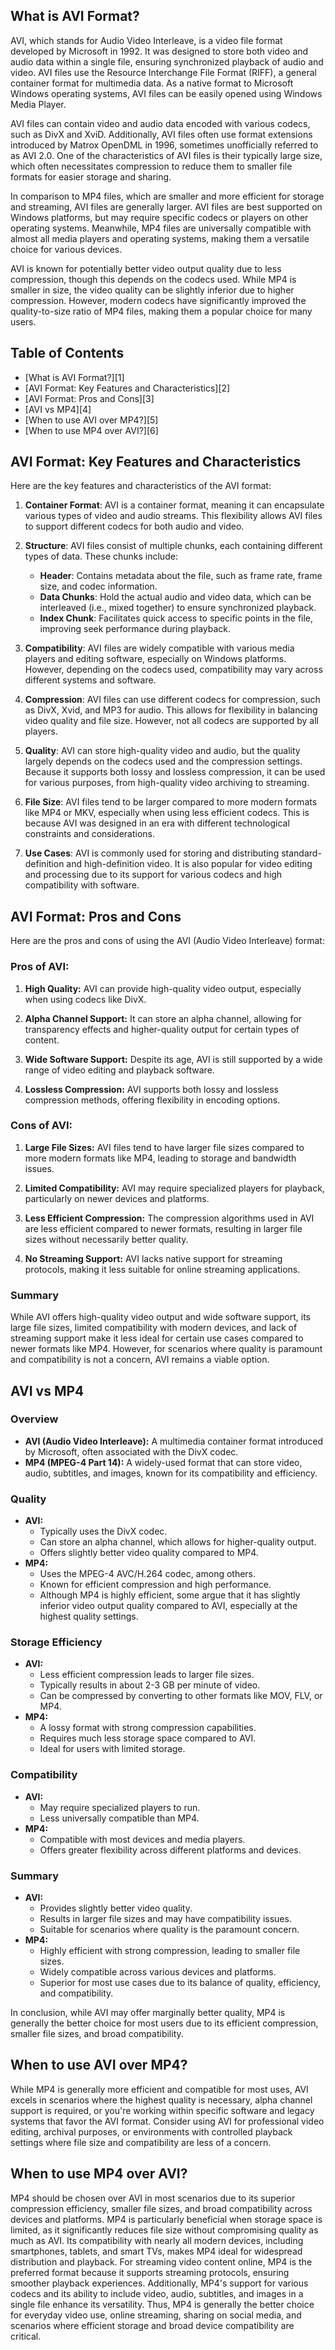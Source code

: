 ## What is AVI Format?

AVI, which stands for Audio Video Interleave, is a video file format developed by Microsoft in 1992. It was designed to store both video and audio data within a single file, ensuring synchronized playback of audio and video. AVI files use the Resource Interchange File Format (RIFF), a general container format for multimedia data. As a native format to Microsoft Windows operating systems, AVI files can be easily opened using Windows Media Player.

AVI files can contain video and audio data encoded with various codecs, such as DivX and XviD. Additionally, AVI files often use format extensions introduced by Matrox OpenDML in 1996, sometimes unofficially referred to as AVI 2.0. One of the characteristics of AVI files is their typically large size, which often necessitates compression to reduce them to smaller file formats for easier storage and sharing.

In comparison to MP4 files, which are smaller and more efficient for storage and streaming, AVI files are generally larger. AVI files are best supported on Windows platforms, but may require specific codecs or players on other operating systems. Meanwhile, MP4 files are universally compatible with almost all media players and operating systems, making them a versatile choice for various devices.

AVI is known for potentially better video output quality due to less compression, though this depends on the codecs used. While MP4 is smaller in size, the video quality can be slightly inferior due to higher compression. However, modern codecs have significantly improved the quality-to-size ratio of MP4 files, making them a popular choice for many users.

## Table of Contents

- [What is AVI Format?][1]
- [AVI Format: Key Features and Characteristics][2]
- [AVI Format: Pros and Cons][3]
- [AVI vs MP4][4]
- [When to use AVI over MP4?][5]
- [When to use MP4 over AVI?][6]

## AVI Format: Key Features and Characteristics

Here are the key features and characteristics of the AVI format:

1.  **Container Format**: AVI is a container format, meaning it can encapsulate various types of video and audio streams. This flexibility allows AVI files to support different codecs for both audio and video.
    
2.  **Structure**: AVI files consist of multiple chunks, each containing different types of data. These chunks include:
    
    -   **Header**: Contains metadata about the file, such as frame rate, frame size, and codec information.
    -   **Data Chunks**: Hold the actual audio and video data, which can be interleaved (i.e., mixed together) to ensure synchronized playback.
    -   **Index Chunk**: Facilitates quick access to specific points in the file, improving seek performance during playback.
3.  **Compatibility**: AVI files are widely compatible with various media players and editing software, especially on Windows platforms. However, depending on the codecs used, compatibility may vary across different systems and software.
    
4.  **Compression**: AVI files can use different codecs for compression, such as DivX, Xvid, and MP3 for audio. This allows for flexibility in balancing video quality and file size. However, not all codecs are supported by all players.
    
5.  **Quality**: AVI can store high-quality video and audio, but the quality largely depends on the codecs used and the compression settings. Because it supports both lossy and lossless compression, it can be used for various purposes, from high-quality video archiving to streaming.
    
6.  **File Size**: AVI files tend to be larger compared to more modern formats like MP4 or MKV, especially when using less efficient codecs. This is because AVI was designed in an era with different technological constraints and considerations.
    
7.  **Use Cases**: AVI is commonly used for storing and distributing standard-definition and high-definition video. It is also popular for video editing and processing due to its support for various codecs and high compatibility with software.

## AVI Format: Pros and Cons

Here are the pros and cons of using the AVI (Audio Video Interleave) format:

### Pros of AVI:

1.  **High Quality:** AVI can provide high-quality video output, especially when using codecs like DivX.
    
2.  **Alpha Channel Support:** It can store an alpha channel, allowing for transparency effects and higher-quality output for certain types of content.
    
3.  **Wide Software Support:** Despite its age, AVI is still supported by a wide range of video editing and playback software.
    
4.  **Lossless Compression:** AVI supports both lossy and lossless compression methods, offering flexibility in encoding options.
    

### Cons of AVI:

1.  **Large File Sizes:** AVI files tend to have larger file sizes compared to more modern formats like MP4, leading to storage and bandwidth issues.
    
2.  **Limited Compatibility:** AVI may require specialized players for playback, particularly on newer devices and platforms.
    
3.  **Less Efficient Compression:** The compression algorithms used in AVI are less efficient compared to newer formats, resulting in larger file sizes without necessarily better quality.
    
4.  **No Streaming Support:** AVI lacks native support for streaming protocols, making it less suitable for online streaming applications.

### Summary

While AVI offers high-quality video output and wide software support, its large file sizes, limited compatibility with modern devices, and lack of streaming support make it less ideal for certain use cases compared to newer formats like MP4. However, for scenarios where quality is paramount and compatibility is not a concern, AVI remains a viable option.

## AVI vs MP4

### Overview

-   **AVI (Audio Video Interleave):** A multimedia container format introduced by Microsoft, often associated with the DivX codec.
-   **MP4 (MPEG-4 Part 14):** A widely-used format that can store video, audio, subtitles, and images, known for its compatibility and efficiency.

### Quality

-   **AVI:**
    -   Typically uses the DivX codec.
    -   Can store an alpha channel, which allows for higher-quality output.
    -   Offers slightly better video quality compared to MP4.
-   **MP4:**
    -   Uses the MPEG-4 AVC/H.264 codec, among others.
    -   Known for efficient compression and high performance.
    -   Although MP4 is highly efficient, some argue that it has slightly inferior video output quality compared to AVI, especially at the highest quality settings.

### Storage Efficiency

-   **AVI:**
    -   Less efficient compression leads to larger file sizes.
    -   Typically results in about 2-3 GB per minute of video.
    -   Can be compressed by converting to other formats like MOV, FLV, or MP4.
-   **MP4:**
    -   A lossy format with strong compression capabilities.
    -   Requires much less storage space compared to AVI.
    -   Ideal for users with limited storage.

### Compatibility

-   **AVI:**
    -   May require specialized players to run.
    -   Less universally compatible than MP4.
-   **MP4:**
    -   Compatible with most devices and media players.
    -   Offers greater flexibility across different platforms and devices.

### Summary

-   **AVI:**
    -   Provides slightly better video quality.
    -   Results in larger file sizes and may have compatibility issues.
    -   Suitable for scenarios where quality is the paramount concern.
-   **MP4:**
    -   Highly efficient with strong compression, leading to smaller file sizes.
    -   Widely compatible across various devices and platforms.
    -   Superior for most use cases due to its balance of quality, efficiency, and compatibility.

In conclusion, while AVI may offer marginally better quality, MP4 is generally the better choice for most users due to its efficient compression, smaller file sizes, and broad compatibility.

## When to use AVI over MP4?

While MP4 is generally more efficient and compatible for most uses, AVI excels in scenarios where the highest quality is necessary, alpha channel support is required, or you're working within specific software and legacy systems that favor the AVI format. Consider using AVI for professional video editing, archival purposes, or environments with controlled playback settings where file size and compatibility are less of a concern.

## When to use MP4 over AVI?

MP4 should be chosen over AVI in most scenarios due to its superior compression efficiency, smaller file sizes, and broad compatibility across devices and platforms. MP4 is particularly beneficial when storage space is limited, as it significantly reduces file size without compromising quality as much as AVI. Its compatibility with nearly all modern devices, including smartphones, tablets, and smart TVs, makes MP4 ideal for widespread distribution and playback. For streaming video content online, MP4 is the preferred format because it supports streaming protocols, ensuring smoother playback experiences. Additionally, MP4's support for various codecs and its ability to include video, audio, subtitles, and images in a single file enhance its versatility. Thus, MP4 is generally the better choice for everyday video use, online streaming, sharing on social media, and scenarios where efficient storage and broad device compatibility are critical.








